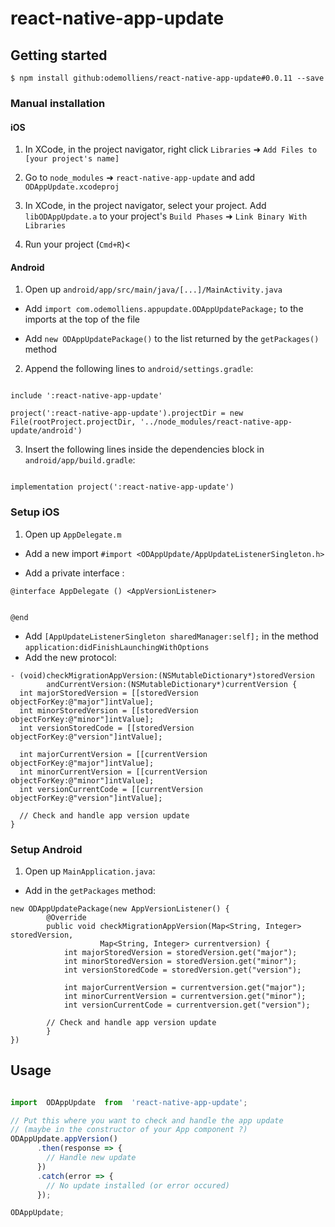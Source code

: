 # react-native-app-update

## Getting started

`$ npm install github:odemolliens/react-native-app-update#0.0.11 --save`

### Manual installation

#### iOS

1. In XCode, in the project navigator, right click `Libraries` ➜ `Add Files to [your project's name]`

2. Go to `node_modules` ➜ `react-native-app-update` and add `ODAppUpdate.xcodeproj`

3. In XCode, in the project navigator, select your project. Add `libODAppUpdate.a` to your project's `Build Phases` ➜ `Link Binary With Libraries`

4. Run your project (`Cmd+R`)<

#### Android

1. Open up `android/app/src/main/java/[...]/MainActivity.java`

- Add `import com.odemolliens.appupdate.ODAppUpdatePackage;` to the imports at the top of the file

- Add `new ODAppUpdatePackage()` to the list returned by the `getPackages()` method

2. Append the following lines to `android/settings.gradle`:

```

include ':react-native-app-update'

project(':react-native-app-update').projectDir = new File(rootProject.projectDir, '../node_modules/react-native-app-update/android')

```

3. Insert the following lines inside the dependencies block in `android/app/build.gradle`:

```

implementation project(':react-native-app-update')

```

### Setup iOS

1. Open up `AppDelegate.m` 

- Add a new import `#import <ODAppUpdate/AppUpdateListenerSingleton.h>`

- Add a private interface :

 ```
@interface AppDelegate () <AppVersionListener>


@end
```  

- Add `[AppUpdateListenerSingleton sharedManager:self];` in the method `application:didFinishLaunchingWithOptions`
- Add the new protocol:

```
- (void)checkMigrationAppVersion:(NSMutableDictionary*)storedVersion
		andCurrentVersion:(NSMutableDictionary*)currentVersion {
  int majorStoredVersion = [[storedVersion objectForKey:@"major"]intValue];
  int minorStoredVersion = [[storedVersion objectForKey:@"minor"]intValue];
  int versionStoredCode = [[storedVersion objectForKey:@"version"]intValue];
  
  int majorCurrentVersion = [[currentVersion objectForKey:@"major"]intValue];
  int minorCurrentVersion = [[currentVersion objectForKey:@"minor"]intValue];
  int versionCurrentCode = [[currentVersion objectForKey:@"version"]intValue];
  
  // Check and handle app version update
}
```
  
 ### Setup Android
 
1. Open up `MainApplication.java`:

- Add in the  `getPackages` method:

```
new ODAppUpdatePackage(new AppVersionListener() {  
	    @Override  
	    public void checkMigrationAppVersion(Map<String, Integer> storedVersion,
	    			Map<String, Integer> currentversion) {
            int majorStoredVersion = storedVersion.get("major");
            int minorStoredVersion = storedVersion.get("minor");
            int versionStoredCode = storedVersion.get("version");
	    
            int majorCurrentVersion = currentversion.get("major");
            int minorCurrentVersion = currentversion.get("minor");
            int versionCurrentCode = currentversion.get("version");
	    
	    // Check and handle app version update
        }  
})
```

## Usage

```javascript

import  ODAppUpdate  from  'react-native-app-update';

// Put this where you want to check and handle the app update
// (maybe in the constructor of your App component ?)
ODAppUpdate.appVersion()
      .then(response => {
        // Handle new update
      })
      .catch(error => {
        // No update installed (or error occured)
      });

ODAppUpdate;

```
